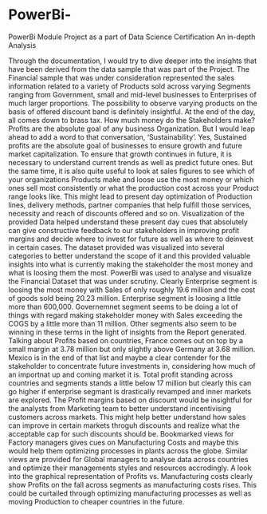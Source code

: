 # PowerBi-
PowerBi Module Project as a part of Data Science Certification
An in-depth Analysis

Through the documentation, I would try to dive deeper into the insights that have been derived from the data sample that was part of the Project. The Financial sample that was under consideration represented the sales information related to a variety of Products sold across varying Segments ranging from Government, small and mid-level businesses to Enterprises of much larger proportions. The possibility to observe varying products on the basis of offered discount band is definitely insightful. 
At the end of the day, all comes down to brass tax. How much money do the Stakeholders make? Profits are the absolute goal of any business Organization. But I would leap ahead to add a word to that conversation, ‘Sustainability’. Yes, Sustained profits are the absolute goal of businesses to ensure growth and future market capitalization. To ensure that growth continues in future, it is necessary to understand current trends as well as predict future ones. But the same time, it is also quite useful to look at sales figures to see which of your organizations Products make and loose use the most money or which ones sell most consistently or what the production cost across your Product range looks like. This might lead to present day optimization of Production lines, delivery methods, partner companies that help fulfill those services, necessity and reach of discounts offered and so on.
Visualization of the provided Data helped understand these present day cues that absolutely can give constructive feedback to our stakeholders in improving profit margins and decide where to invest for future as well as where to deinvest in certain cases.
The dataset provided was visualized into several categories to better understand the scope of it and this provided valuable insights into what is currently making the stakeholder the most money and what is loosing them the most.
PowerBi was used to analyse and visualize the Financial Dataset that was under scrutiny. Clearly Enterprise segment is loosing the most money with Sales of only roughly 19.6 million and the cost of goods sold being 20.23 million. Enterprise segment is loosing a little more than 600,000. Governemnet segment seems to be doing a lot of things with regard making stakeholder money with Sales exceeding the COGS by a little more than 11 million. Other segments also seem to be winning in these terms in the light of insights from the Report generated.
Talking about Profits based on countries, France comes out on top by a small margin at 3.78 million but only slightly above Germany at 3.68 million. Mexico is in the end of that list and maybe a clear contender for the stakeholder to concentrate future investments in, considering how much of an importnat up and coming market it is. Total profit standing across countries and segments stands a little below 17 million but clearly this can go higher if enterprise segmant is drastically revamped and inner markets are explored.
The Profit margins based on discount would be insightful for the analysts from Marketing team to better understand incentivising customers across markets. This might help better understand how sales can improve in certain markets throguh discounts and realize what the acceptable cap for such discounts should be. 
Bookmarked views for Factory managers gives cues on Manufacturing Costs and maybe this would help them optimizing processes in plants across the globe. Similar views are provided for Global managers to analyse data across countries and optimize their managements styles and resources accrodingly. A look into the graphical representation of Profits vs. Manufacturing costs clearly show Profits on the fall across segments as manufacturing costs rises. This could be curtailed through optimizing manufacturing processes as well as moving Production to cheaper countries in the future.

